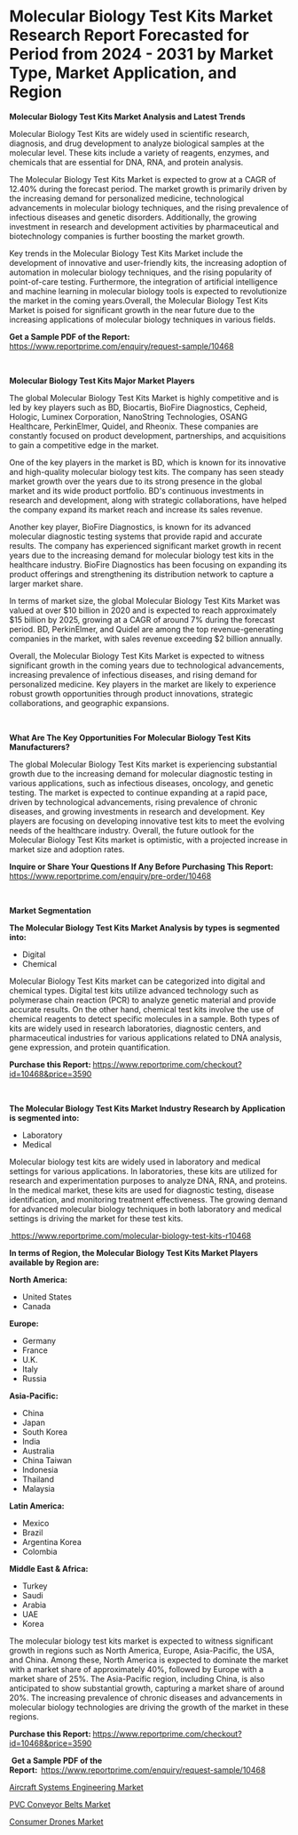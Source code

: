 <p><h1>Molecular Biology Test Kits Market Research Report Forecasted for Period from 2024 -  2031 by Market Type, Market Application, and Region</h1></p><p><strong>Molecular Biology Test Kits Market Analysis and Latest Trends</strong></p>
<p><p>Molecular Biology Test Kits are widely used in scientific research, diagnosis, and drug development to analyze biological samples at the molecular level. These kits include a variety of reagents, enzymes, and chemicals that are essential for DNA, RNA, and protein analysis.</p><p>The Molecular Biology Test Kits Market is expected to grow at a CAGR of 12.40% during the forecast period. The market growth is primarily driven by the increasing demand for personalized medicine, technological advancements in molecular biology techniques, and the rising prevalence of infectious diseases and genetic disorders. Additionally, the growing investment in research and development activities by pharmaceutical and biotechnology companies is further boosting the market growth.</p><p>Key trends in the Molecular Biology Test Kits Market include the development of innovative and user-friendly kits, the increasing adoption of automation in molecular biology techniques, and the rising popularity of point-of-care testing. Furthermore, the integration of artificial intelligence and machine learning in molecular biology tools is expected to revolutionize the market in the coming years.Overall, the Molecular Biology Test Kits Market is poised for significant growth in the near future due to the increasing applications of molecular biology techniques in various fields.</p></p>
<p><strong>Get a Sample PDF of the Report:&nbsp;</strong> <a href="https://www.reportprime.com/enquiry/request-sample/10468">https://www.reportprime.com/enquiry/request-sample/10468</a></p>
<p>&nbsp;</p>
<p><strong>Molecular Biology Test Kits Major Market Players</strong></p>
<p><p>The global Molecular Biology Test Kits Market is highly competitive and is led by key players such as BD, Biocartis, BioFire Diagnostics, Cepheid, Hologic, Luminex Corporation, NanoString Technologies, OSANG Healthcare, PerkinElmer, Quidel, and Rheonix. These companies are constantly focused on product development, partnerships, and acquisitions to gain a competitive edge in the market.</p><p>One of the key players in the market is BD, which is known for its innovative and high-quality molecular biology test kits. The company has seen steady market growth over the years due to its strong presence in the global market and its wide product portfolio. BD's continuous investments in research and development, along with strategic collaborations, have helped the company expand its market reach and increase its sales revenue.</p><p>Another key player, BioFire Diagnostics, is known for its advanced molecular diagnostic testing systems that provide rapid and accurate results. The company has experienced significant market growth in recent years due to the increasing demand for molecular biology test kits in the healthcare industry. BioFire Diagnostics has been focusing on expanding its product offerings and strengthening its distribution network to capture a larger market share.</p><p>In terms of market size, the global Molecular Biology Test Kits Market was valued at over $10 billion in 2020 and is expected to reach approximately $15 billion by 2025, growing at a CAGR of around 7% during the forecast period. BD, PerkinElmer, and Quidel are among the top revenue-generating companies in the market, with sales revenue exceeding $2 billion annually.</p><p>Overall, the Molecular Biology Test Kits Market is expected to witness significant growth in the coming years due to technological advancements, increasing prevalence of infectious diseases, and rising demand for personalized medicine. Key players in the market are likely to experience robust growth opportunities through product innovations, strategic collaborations, and geographic expansions.</p></p>
<p>&nbsp;</p>
<p><strong>What Are The Key Opportunities For Molecular Biology Test Kits Manufacturers?</strong></p>
<p><p>The global Molecular Biology Test Kits market is experiencing substantial growth due to the increasing demand for molecular diagnostic testing in various applications, such as infectious diseases, oncology, and genetic testing. The market is expected to continue expanding at a rapid pace, driven by technological advancements, rising prevalence of chronic diseases, and growing investments in research and development. Key players are focusing on developing innovative test kits to meet the evolving needs of the healthcare industry. Overall, the future outlook for the Molecular Biology Test Kits market is optimistic, with a projected increase in market size and adoption rates.</p></p>
<p><strong>Inquire or Share Your Questions If Any Before Purchasing This Report:</strong> <a href="https://www.reportprime.com/enquiry/pre-order/10468">https://www.reportprime.com/enquiry/pre-order/10468</a></p>
<p>&nbsp;</p>
<p><strong>Market Segmentation</strong></p>
<p><strong>The Molecular Biology Test Kits Market Analysis by types is segmented into:</strong></p>
<p><ul><li>Digital</li><li>Chemical</li></ul></p>
<p><p>Molecular Biology Test Kits market can be categorized into digital and chemical types. Digital test kits utilize advanced technology such as polymerase chain reaction (PCR) to analyze genetic material and provide accurate results. On the other hand, chemical test kits involve the use of chemical reagents to detect specific molecules in a sample. Both types of kits are widely used in research laboratories, diagnostic centers, and pharmaceutical industries for various applications related to DNA analysis, gene expression, and protein quantification.</p></p>
<p><strong>Purchase this Report:&nbsp;</strong><a href="https://www.reportprime.com/checkout?id=10468&price=3590">https://www.reportprime.com/checkout?id=10468&price=3590</a></p>
<p>&nbsp;</p>
<p><strong>The Molecular Biology Test Kits Market Industry Research by Application is segmented into:</strong></p>
<p><ul><li>Laboratory</li><li>Medical</li></ul></p>
<p><p>Molecular biology test kits are widely used in laboratory and medical settings for various applications. In laboratories, these kits are utilized for research and experimentation purposes to analyze DNA, RNA, and proteins. In the medical market, these kits are used for diagnostic testing, disease identification, and monitoring treatment effectiveness. The growing demand for advanced molecular biology techniques in both laboratory and medical settings is driving the market for these test kits.</p></p>
<p><a href="https://www.reportprime.com/molecular-biology-test-kits-r10468">&nbsp;https://www.reportprime.com/molecular-biology-test-kits-r10468</a></p>
<p><strong>In terms of Region, the Molecular Biology Test Kits Market Players available by Region are:</strong></p>
<p>
    <p> <strong> North America: </strong>
        <ul>
            <li>United States</li>
            <li>Canada</li>
        </ul>
        </p> 
    <p> <strong> Europe: </strong>
        <ul>
            <li>Germany</li>
            <li>France</li>
            <li>U.K.</li>
            <li>Italy</li>
            <li>Russia</li>
        </ul>
        </p> 
    <p> <strong> Asia-Pacific: </strong>
        <ul>
            <li>China</li>
            <li>Japan</li>
            <li>South Korea</li>
            <li>India</li>
            <li>Australia</li>
            <li>China Taiwan</li>
            <li>Indonesia</li>
            <li>Thailand</li>
            <li>Malaysia</li>
        </ul>
        </p> 
    <p> <strong> Latin America: </strong>
        <ul>
            <li>Mexico</li>
            <li>Brazil</li>
            <li>Argentina Korea</li>
            <li>Colombia</li>
        </ul>
        </p> 
    <p> <strong> Middle East & Africa: </strong>
        <ul>
            <li>Turkey</li>
            <li>Saudi</li>
            <li>Arabia</li>
            <li>UAE</li>
            <li>Korea</li>
        </ul>
    </p>
    </p>
<p><p>The molecular biology test kits market is expected to witness significant growth in regions such as North America, Europe, Asia-Pacific, the USA, and China. Among these, North America is expected to dominate the market with a market share of approximately 40%, followed by Europe with a market share of 25%. The Asia-Pacific region, including China, is also anticipated to show substantial growth, capturing a market share of around 20%. The increasing prevalence of chronic diseases and advancements in molecular biology technologies are driving the growth of the market in these regions.</p></p>
<p><strong>Purchase this Report: </strong><a href="https://www.reportprime.com/checkout?id=10468&price=3590">https://www.reportprime.com/checkout?id=10468&price=3590</a></p>
<p>&nbsp;<strong>Get a Sample PDF of the Report:&nbsp;&nbsp;</strong><a href="https://www.reportprime.com/enquiry/request-sample/10468">https://www.reportprime.com/enquiry/request-sample/10468</a></p>
<p><strong></strong></p>
<p><p><a href="https://www.linkedin.com/pulse/aircraft-systems-engineering-market-size-trends-growth-outlook-8soyf">Aircraft Systems Engineering Market</a></p><p><a href="https://www.linkedin.com/pulse/pvc-conveyor-belts-market-comprehensive-assessment-type-x2xxe?trackingId=52Z5yTEYFAwBjKlVGfEJoQ%3D%3D">PVC Conveyor Belts Market</a></p><p><a href="https://www.linkedin.com/pulse/consumer-dronesnbspmarket-focuses-market-share-size-jddae?trackingId=6wxGL8OufROZGLaPVCXYlw%3D%3D">Consumer Drones Market</a></p></p>